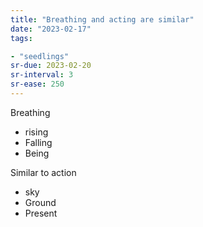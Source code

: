 ```yaml
---
title: "Breathing and acting are similar"
date: "2023-02-17"
tags:

- "seedlings"
sr-due: 2023-02-20
sr-interval: 3
sr-ease: 250
---
```


Breathing
- rising
- Falling
- Being

Similar to action
- sky
- Ground
- Present